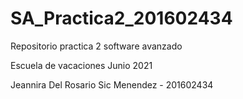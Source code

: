 # SA_Practica2_201602434

Repositorio practica 2 software avanzado

Escuela de vacaciones Junio 2021

Jeannira Del Rosario Sic Menendez - 201602434
